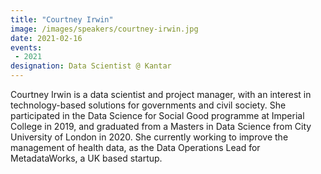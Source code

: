 ```yaml
---
title: "Courtney Irwin"
image: /images/speakers/courtney-irwin.jpg
date: 2021-02-16
events:
 - 2021
designation: Data Scientist @ Kantar 
---
```


Courtney Irwin is a data scientist and project manager, with an interest in technology-based solutions for governments and civil society. She participated in the Data Science for Social Good programme at Imperial College in 2019, and graduated from a Masters in Data Science from City University of London in 2020. She currently working to improve the management of health data, as the Data Operations Lead for MetadataWorks, a UK based startup.